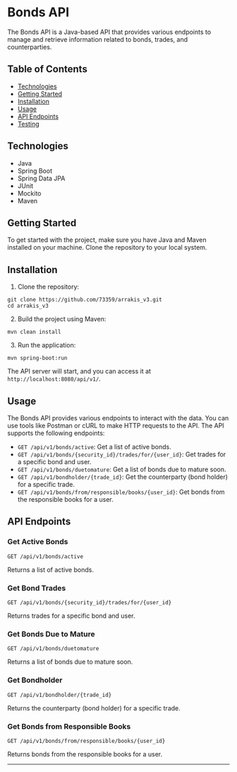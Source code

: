 # Bonds API

The Bonds API is a Java-based API that provides various endpoints to manage and retrieve information related to bonds, trades, and counterparties.

## Table of Contents

- [Technologies](#technologies)
- [Getting Started](#getting-started)
- [Installation](#installation)
- [Usage](#usage)
- [API Endpoints](#api-endpoints)
- [Testing](#testing)

## Technologies

- Java
- Spring Boot
- Spring Data JPA
- JUnit
- Mockito
- Maven

## Getting Started

To get started with the project, make sure you have Java and Maven installed on your machine. Clone the repository to your local system.

## Installation

1. Clone the repository:

```
git clone https://github.com/73359/arrakis_v3.git
cd arrakis_v3
```

2. Build the project using Maven:

```
mvn clean install
```

3. Run the application:

```
mvn spring-boot:run
```

The API server will start, and you can access it at `http://localhost:8080/api/v1/`.

## Usage

The Bonds API provides various endpoints to interact with the data. You can use tools like Postman or cURL to make HTTP requests to the API. The API supports the following endpoints:

- `GET /api/v1/bonds/active`: Get a list of active bonds.
- `GET /api/v1/bonds/{security_id}/trades/for/{user_id}`: Get trades for a specific bond and user.
- `GET /api/v1/bonds/duetomature`: Get a list of bonds due to mature soon.
- `GET /api/v1/bondholder/{trade_id}`: Get the counterparty (bond holder) for a specific trade.
- `GET /api/v1/bonds/from/responsible/books/{user_id}`: Get bonds from the responsible books for a user.

## API Endpoints

### Get Active Bonds

```
GET /api/v1/bonds/active
```

Returns a list of active bonds.

### Get Bond Trades

```
GET /api/v1/bonds/{security_id}/trades/for/{user_id}
```

Returns trades for a specific bond and user.

### Get Bonds Due to Mature

```
GET /api/v1/bonds/duetomature
```

Returns a list of bonds due to mature soon.

### Get Bondholder

```
GET /api/v1/bondholder/{trade_id}
```

Returns the counterparty (bond holder) for a specific trade.

### Get Bonds from Responsible Books

```
GET /api/v1/bonds/from/responsible/books/{user_id}
```

Returns bonds from the responsible books for a user.

---